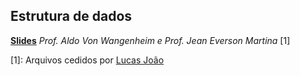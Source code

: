Estrutura de dados
------------------

[**Slides**][slides] *Prof. Aldo Von Wangenheim e Prof. Jean Everson Martina* [1]

[slides]: https://drive.google.com/open?id=0B8eSwDIKbcFKd2VGY21FaTlvcE0

[1]: Arquivos cedidos por [Lucas João](https://github.com/lucasjoao)
